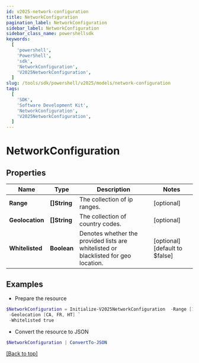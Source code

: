 ```yaml
---
id: v2025-network-configuration
title: NetworkConfiguration
pagination_label: NetworkConfiguration
sidebar_label: NetworkConfiguration
sidebar_class_name: powershellsdk
keywords:
  [
    'powershell',
    'PowerShell',
    'sdk',
    'NetworkConfiguration',
    'V2025NetworkConfiguration',
  ]
slug: /tools/sdk/powershell/v2025/models/network-configuration
tags:
  [
    'SDK',
    'Software Development Kit',
    'NetworkConfiguration',
    'V2025NetworkConfiguration',
  ]
---
```


# NetworkConfiguration

## Properties

| Name | Type | Description | Notes |
| --- | --- | --- | --- |
| **Range** | **[]String** | The collection of ip ranges. | [optional] |
| **Geolocation** | **[]String** | The collection of country codes. | [optional] |
| **Whitelisted** | **Boolean** | Denotes whether the provided lists are whitelisted or blacklisted for geo location. | [optional] [default to $false] |

## Examples

- Prepare the resource

```powershell
$NetworkConfiguration = Initialize-V2025NetworkConfiguration  -Range [1.3.7.2, 255.255.255.252/30] `
 -Geolocation [CA, FR, HT] `
 -Whitelisted true
```

- Convert the resource to JSON

```powershell
$NetworkConfiguration | ConvertTo-JSON
```

[[Back to top]](#)
